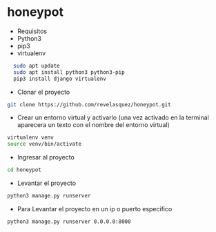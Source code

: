 # honeypot

- Requisitos
- Python3
- pip3
- virtualenv
```sh
  sudo apt update
  sudo apt install python3 python3-pip
  pip3 install django virtualenv
```
- Clonar el proyecto
```sh
git clone https://github.com/revelasquez/honeypot.git
```
- Crear un entorno virtual y activarlo (una vez activado en la terminal aparecera un texto con el nombre del entorno virtual)
```sh
virtualenv venv
source venv/bin/activate
```
- Ingresar al proyecto
```sh
cd honeypot
```
- Levantar el proyecto
```sh
python3 manage.py runserver
```
- Para Levantar el proyecto en un ip o puerto especifico
```sh
python3 manage.py runserver 0.0.0.0:8000
```
